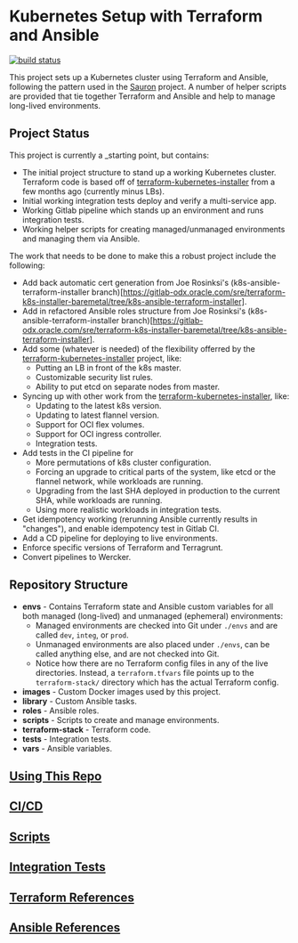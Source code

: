 # Kubernetes Setup with Terraform and Ansible

[![build status](https://gitlab-odx.oracle.com/sre/k8s-terraform-ansible/badges/master/build.svg)](https://gitlab-odx.oracle.com/sre/k8s-terraform-ansible/commits/master)

This project sets up a Kubernetes cluster using Terraform and Ansible, following the pattern used in the 
[Sauron](https://gitlab-odx.oracle.com/sre/sauron) project.  A number of helper scripts are provided that tie
together Terraform and Ansible and help to manage long-lived environments.

## Project Status

This project is currently a _starting point, but contains:
- The initial project structure to stand up a working Kubernetes cluster.  Terraform code is based off of [terraform-kubernetes-installer](https://github.com/oracle/terraform-kubernetes-installer)
from a few months ago (currently minus LBs).
- Initial working integration tests deploy and verify a multi-service app.
- Working Gitlab pipeline which stands up an environment and runs integration tests.
- Working helper scripts for creating managed/unmanaged environments and managing them via Ansible. 

The work that needs to be done to make this a robust project include the following:
- Add back automatic cert generation from Joe Rosinksi's (k8s-ansible-terraform-installer branch)[https://gitlab-odx.oracle.com/sre/terraform-k8s-installer-baremetal/tree/k8s-ansible-terraform-installer]. 
- Add in refactored Ansible roles structure from Joe Rosinksi's (k8s-ansible-terraform-installer branch)[https://gitlab-odx.oracle.com/sre/terraform-k8s-installer-baremetal/tree/k8s-ansible-terraform-installer].
- Add some (whatever is needed) of the flexibility offerred by the [terraform-kubernetes-installer](https://github.com/oracle/terraform-kubernetes-installer)
project, like:
  - Putting an LB in front of the k8s master.
  - Customizable security list rules.
  - Ability to put etcd on separate nodes from master.
- Syncing up with other work from the [terraform-kubernetes-installer](https://github.com/oracle/terraform-kubernetes-installer), like:
   - Updating to the latest k8s version.
   - Updating to latest flannel version.
   - Support for OCI flex volumes.
   - Support for OCI ingress controller.
   - Integration tests.
- Add tests in the CI pipeline for
  - More permutations of k8s cluster configuration.
  - Forcing an upgrade to critical parts of the system, like etcd or the flannel network, while workloads are running.
  - Upgrading from the last SHA deployed in production to the current SHA, while workloads are running.
  - Using more realistic workloads in integration tests.
- Get idempotency working (rerunning Ansible currently results in "changes"), and enable idempotency test in Gitlab CI.
- Add a CD pipeline for deploying to live environments.
- Enforce specific versions of Terraform and Terragrunt.
- Convert pipelines to Wercker.

## Repository Structure

* **envs** - Contains Terraform state and Ansible custom variables for all both managed (long-lived) and unmanaged
(ephemeral) environments:
  * Managed environments are checked into Git under `./envs` and are called `dev`, `integ`, or `prod`.  
  * Unmanaged environments are also placed under `./envs`, can be called anything else, and are not checked into Git. 
  * Notice how there are no Terraform config files in any of the live directories. Instead, a `terraform.tfvars` 
  file points up to the `terraform-stack/` directory which has the actual Terraform config.
* **images** - Custom Docker images used by this project.
* **library** - Custom Ansible tasks.
* **roles** - Ansible roles.
* **scripts** - Scripts to create and manage environments.
* **terraform-stack** - Terraform code.
* **tests** - Integration tests.
* **vars** - Ansible variables.

## [Using This Repo](docs/usage.md)

## [CI/CD](docs/ci-cd.md)

## [Scripts](docs/scripts.md)

## [Integration Tests](tests/README.md)

## [Terraform References](docs/terraform.md)

## [Ansible References](docs/ansible.md)
